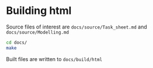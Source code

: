# Building html

Source files of interest are `docs/source/Task_sheet.md` and `docs/source/Modelling.md`

``` bash 
cd docs/
make
```
Built files are written to `docs/build/html`
